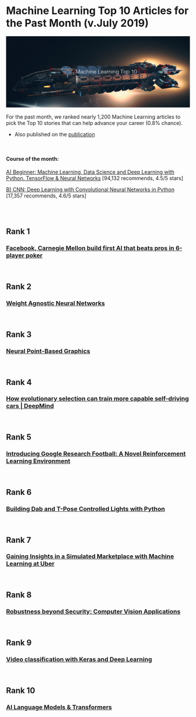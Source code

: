# Machine Learning Top 10 Articles for the Past Month (v.July 2019)

<img src="ml-1907-top.png" width="800" alt="Mybridge"></a>

For the past month, we ranked nearly 1,200 Machine Learning articles to pick the Top 10 stories that can help advance your career (0.8% chance).
 
* Also published on the [publication](https://medium.mybridge.co/machine-learning-top-10-articles-for-the-past-month-v-july-2019-178436f99201)

<br>

#### Course of the month:

[A) Beginner: Machine Learning, Data Science and Deep Learning with Python. TensorFlow & Neural Networks](http://bit.ly/2FbgIcv) [94,132 recommends, 4.5/5 stars]

[B) CNN: Deep Learning with Convolutional Neural Networks in Python](http://bit.ly/2Mbu5gc) [17,357 recommends, 4.6/5 stars]

<br>
<br>

## Rank 1
### [Facebook, Carnegie Mellon build first AI that beats pros in 6-player poker](https://ai.facebook.com/blog/pluribus-first-ai-to-beat-pros-in-6-player-poker?utm_source=mybridge&utm_medium=blog&utm_campaign=read_more)


<br>

## Rank 2
### [Weight Agnostic Neural Networks](https://weightagnostic.github.io?utm_source=mybridge&utm_medium=blog&utm_campaign=read_more)


<br>

## Rank 3
### [Neural Point-Based Graphics](https://dmitryulyanov.github.io/neural_point_based_graphics?utm_source=mybridge&utm_medium=blog&utm_campaign=read_more)


<br>

## Rank 4
### [How evolutionary selection can train more capable self-driving cars | DeepMind](https://deepmind.com/blog/how-evolutionary-selection-can-train-more-capable-self-driving-cars?utm_source=mybridge&utm_medium=blog&utm_campaign=read_more)


<br>

## Rank 5
### [Introducing Google Research Football: A Novel Reinforcement Learning Environment](https://ai.googleblog.com/2019/06/introducing-google-research-football.html?utm_source=mybridge&utm_medium=blog&utm_campaign=read_more)


<br>

## Rank 6
### [Building Dab and T-Pose Controlled Lights with Python](https://www.makeartwithpython.com/blog/dab-and-tpose-controlled-lights?utm_source=mybridge&utm_medium=blog&utm_campaign=read_more)


<br>

## Rank 7
### [Gaining Insights in a Simulated Marketplace with Machine Learning at Uber](https://eng.uber.com/simulated-marketplace?utm_source=mybridge&utm_medium=blog&utm_campaign=read_more)


<br>

## Rank 8
### [Robustness beyond Security: Computer Vision Applications](http://gradientscience.org/robust_apps?utm_source=mybridge&utm_medium=blog&utm_campaign=read_more)


<br>

## Rank 9
### [Video classification with Keras and Deep Learning](https://www.pyimagesearch.com/2019/07/15/video-classification-with-keras-and-deep-learning?utm_source=mybridge&utm_medium=blog&utm_campaign=read_more)


<br>

## Rank 10
### [AI Language Models & Transformers](https://www.youtube.com/watch?v=rURRYI66E54?utm_source=mybridge&utm_medium=blog&utm_campaign=read_more)


                    
